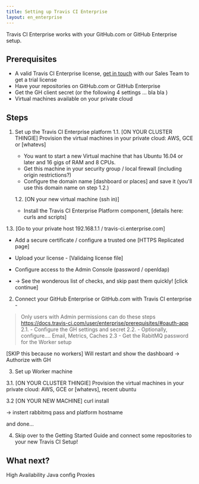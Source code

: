 ```yaml
---
title: Setting up Travis CI Enterprise
layout: en_enterprise
---
```


Travis CI Enterprise works with your GitHub.com or GitHub Enterprise setup.


## Prerequisites

  * A valid Travis CI Enterprise license, [get in touch](mailto:....) with our Sales Team to get a trial license
  * Have your repositories on GitHub.com or GitHub Enterprise
  * Get the GH client secret (or the following 4 settings ... bla bla )
  * Virtual machines available on your private cloud

## Steps

1. Set up the Travis CI Enterprise platform
   1.1.  [ON YOUR CLUSTER THINGIE] Provision the virtual machines in your private cloud: AWS, GCE or [whatevs]
   - You want to start a new Virtual machine that has Ubuntu 16.04 or later and 16 gigs of RAM and 8 CPUs.
   - Get this machine in your security group / local firewall (including origin restrictions?)
   - Configure the domain name [dashboard or places] and save it (you'll use this domain name on step 1.2.)

   1.2. [ON your new virtual machine (ssh in)]  
   - Install the Travis CI Enterprise Platform component, [details here: curls and scripts]

1.3. [Go to your private host 192.168.1.1 / travis-ci.enterprise.com]
  - Add a secure certificate / configure a trusted one [HTTPS Replicated page]
  - Upload your license - [Validaing license file]
  - Configure access to the Admin Console (password / openldap)

  - -> See the wonderous list of checks, and skip past them quickly! [click continue]


2. Connect your GitHub Enterprise or GitHub.com with Travis CI enterprise -
 > Only users with Admin permissions can do these steps
   https://docs.travis-ci.com/user/enterprise/prerequisites/#oauth-app
    2.1. - Configure the GH settings and secret
    2.2. - Optionally, configure.... Email, Metrics, Caches
    2.3 - Get the RabitMQ password for the Worker setup

[SKIP this because no workers]
    Will restart and show the dashboard
    -> Authorize with GH

3. Set up Worker machine

3.1.  [ON YOUR CLUSTER THINGIE] Provision the virtual machines in your private cloud: AWS, GCE or [whatevs], recent ubuntu

3.2 [ON YOUR NEW MACHINE] curl install

   -> instert rabbitmq pass and platform hostname

   and done...


4. Skip over to the Getting Started Guide and connect some repositories to your new Travis CI Setup!


## What next?

High Availability
Java config
Proxies
